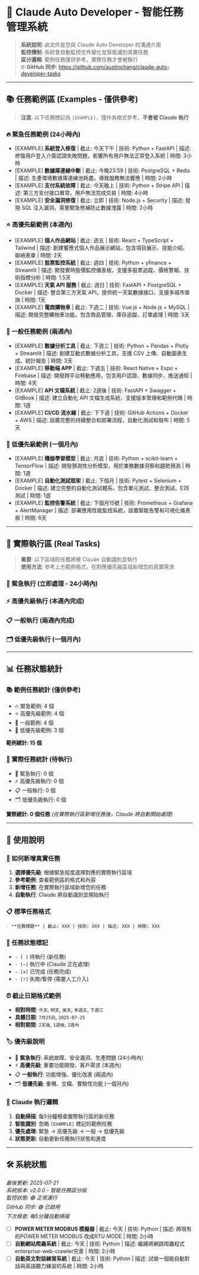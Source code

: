 # 🤖 Claude Auto Developer - 智能任務管理系統

> **系統說明**: 此文件是您與 Claude Auto Developer 的溝通介面  
> **監控機制**: 系統會自動監控文件變化並智能識別真實任務  
> **區分邏輯**: 範例任務僅供參考，實際任務才會被執行  
> 🌐 **GitHub 同步**: https://github.com/austinchang/claude-auto-developer-tasks

---

## 📚 任務範例區 (Examples - 僅供參考)

> **注意**: 以下任務標記為 `[EXAMPLE]`，僅作為格式參考，**不會被 Claude 執行**

### 🔥 緊急任務範例 (24小時內)

- [EXAMPLE] **系統登入修復** | 截止: 今天下午 | 技術: Python + FastAPI | 描述: 修復用戶登入介面認證失敗問題，影響所有用戶無法正常登入系統 | 時間: 3小時
- [EXAMPLE] **數據庫連線中斷** | 截止: 今晚23:59 | 技術: PostgreSQL + Redis | 描述: 生產環境數據庫連線池耗盡，導致服務無法響應 | 時間: 2小時  
- [EXAMPLE] **支付系統故障** | 截止: 今天晚上 | 技術: Python + Stripe API | 描述: 第三方支付接口異常，用戶無法完成交易 | 時間: 4小時
- [EXAMPLE] **安全漏洞修復** | 截止: 立即 | 技術: Node.js + Security | 描述: 發現 SQL 注入漏洞，需要緊急修補防止數據洩露 | 時間: 2小時

### ⭐ 高優先級範例 (本週內)

- [EXAMPLE] **個人作品網站** | 截止: 週五 | 技術: React + TypeScript + Tailwind | 描述: 創建響應式個人作品展示網站，包含項目展示、技能介紹、聯絡表單 | 時間: 2天
- [EXAMPLE] **股票監控系統** | 截止: 週四 | 技術: Python + yfinance + Streamlit | 描述: 開發實時股價監控儀表板，支援多股票追蹤、價格警報、技術指標分析 | 時間: 1.5天
- [EXAMPLE] **天氣 API 服務** | 截止: 週日 | 技術: FastAPI + PostgreSQL + Docker | 描述: 整合第三方天氣 API，提供統一天氣數據接口，支援多城市查詢 | 時間: 1天
- [EXAMPLE] **電商購物車** | 截止: 下週二 | 技術: Vue.js + Node.js + MySQL | 描述: 開發完整購物車功能，包含商品管理、庫存追蹤、訂單處理 | 時間: 3天

### 📅 一般任務範例 (兩週內)

- [EXAMPLE] **數據分析工具** | 截止: 下週三 | 技術: Python + Pandas + Plotly + Streamlit | 描述: 創建互動式數據分析工具，支援 CSV 上傳、自動圖表生成、統計報告 | 時間: 3天
- [EXAMPLE] **移動端 APP** | 截止: 下週五 | 技術: React Native + Expo + Firebase | 描述: 開發跨平台移動應用，包含用戶認證、數據同步、推送通知 | 時間: 4天
- [EXAMPLE] **API 文檔系統** | 截止: 2週後 | 技術: FastAPI + Swagger + GitBook | 描述: 建立自動化 API 文檔生成系統，支援版本管理和範例代碼 | 時間: 1週
- [EXAMPLE] **CI/CD 流水線** | 截止: 下下週 | 技術: GitHub Actions + Docker + AWS | 描述: 設置完整的持續整合和部署流程，自動化測試和發布 | 時間: 5天

### 🔖 低優先級範例 (一個月內)

- [EXAMPLE] **機器學習模型** | 截止: 月底 | 技術: Python + scikit-learn + TensorFlow | 描述: 開發預測性分析模型，用於業務數據洞察和趨勢預測 | 時間: 1週
- [EXAMPLE] **自動化測試框架** | 截止: 下個月 | 技術: Pytest + Selenium + Docker | 描述: 建立完整的自動化測試體系，包含單元測試、整合測試、E2E 測試 | 時間: 1週
- [EXAMPLE] **監控告警系統** | 截止: 下個月15號 | 技術: Prometheus + Grafana + AlertManager | 描述: 部署應用性能監控系統，設置智能告警和可視化儀表板 | 時間: 6天

---

## 🎯 實際執行區 (Real Tasks)

> **重要**: 以下區域的任務將被 Claude 自動識別並執行  
> **使用方法**: 參考上方範例格式，在對應優先級區域新增您的真實需求

### 🚨 緊急執行 (立即處理 - 24小時內)

<!-- 🔴 在此區域新增您的緊急任務，Claude 將優先處理 -->
<!-- 格式: - **任務名稱** | 截止: XXX | 技術: XXX | 描述: XXX | 時間: XXX -->

<!-- 格式: - **任務名稱** | 截止: XXX | 技術: XXX | 描述: XXX | 時間: XXX -->

### ⚡ 高優先級執行 (本週內完成)

<!-- 🟡 在此區域新增您的高優先級任務 -->
<!-- 格式: - **任務名稱** | 截止: XXX | 技術: XXX | 描述: XXX | 時間: XXX -->

### 📋 一般執行 (兩週內完成)

<!-- 🟢 在此區域新增您的一般任務 -->
<!-- 格式: - **任務名稱** | 截止: XXX | 技術: XXX | 描述: XXX | 時間: XXX -->

### 🗂️ 低優先級執行 (一個月內)

<!-- 🔵 在此區域新增您的低優先級任務 -->
<!-- 格式: - **任務名稱** | 截止: XXX | 技術: XXX | 描述: XXX | 時間: XXX -->

---

## 📊 任務狀態統計

### 📚 範例任務統計 (僅供參考)
- 🔥 緊急範例: 4 個
- ⭐ 高優先級範例: 4 個  
- 📅 一般範例: 4 個
- 🔖 低優先級範例: 3 個

**範例總計: 15 個**

### 🎯 實際任務統計 (待執行)
- 🚨 緊急執行: 0 個
- ⚡ 高優先級執行: 0 個
- 📋 一般執行: 0 個
- 🗂️ 低優先級執行: 0 個

**實際總計: 0 個任務** *(在實際執行區新增任務後，Claude 將自動開始處理)*

---

## 📝 使用說明

### 🎯 如何新增真實任務
1. **選擇優先級**: 根據緊急程度選擇對應的實際執行區域
2. **參考範例**: 查看範例區的格式和內容
3. **新增任務**: 在實際執行區域新增您的任務
4. **自動執行**: Claude 將自動識別並開始執行

### 📋 標準任務格式
```markdown
- **任務標題** | 截止: XXX | 技術: XXX | 描述: XXX | 時間: XXX
```

### 🔄 任務狀態標記
- `- [ ]` 待執行 (新任務)
- `- [~]` 執行中 (Claude 正在處理)
- `- [x]` 已完成 (任務完成)
- `- [!]` 失敗/暫停 (需要人工介入)

### ⏰ 截止日期格式範例
- **相對時間**: `今天`, `明天`, `後天`, `本週五`, `下週三`
- **具體日期**: `7月25日`, `2025-07-25`
- **相對期間**: `2天後`, `1週後`, `2週內`

### 🏷️ 優先級說明
- 🚨 **緊急執行**: 系統故障、安全漏洞、生產問題 (24小時內)
- ⚡ **高優先級**: 重要功能開發、客戶需求 (本週內)
- 📋 **一般執行**: 功能增強、優化改進 (兩週內)
- 🗂️ **低優先級**: 重構、文檔、實驗性功能 (一個月內)

### 🤖 Claude 執行邏輯
1. **自動掃描**: 每5分鐘檢查實際執行區的新任務
2. **智能識別**: 忽略 `[EXAMPLE]` 標記的範例任務
3. **優先處理**: 緊急 → 高優先級 → 一般 → 低優先級
4. **狀態更新**: 自動更新任務執行狀態和進度

---

## 🛠️ 系統狀態

*最後更新: 2025-07-21*  
*系統版本: v2.0.0 - 智能任務區分版*  
*監控狀態: 🟢 正常運行*  
*GitHub 同步: 🟢 已啟用*  
*下次檢查: 每5分鐘自動掃描*
 - [ ] **POWER METER MODBUS 模擬器** | 截止: 今天 | 技術: Python | 描述: 將現有的POWER METER MODBUS 改成RTU MODE | 時間: 2小時
 - [ ] **自動網站爬蟲系統** | 截止: 今天 | 技術: Python | 描述: 繼續將網路爬蟲程式enterprise-web-crawler完善 | 時間: 2小時
 - [ ] **自動英文對話練習系統** | 截止: 今天 | 技術: Python | 描述: 試做一個能自動對話與英語聽力練習的系統 | 時間: 2小時
